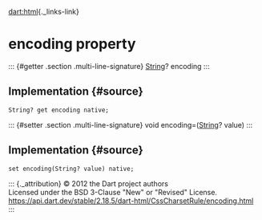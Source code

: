 [dart:html](../../dart-html/dart-html-library){._links-link}

encoding property
=================

::: {#getter .section .multi-line-signature}
[String](../../dart-core/string-class)? encoding
:::

Implementation {#source}
--------------

``` {.language-dart data-language="dart"}
String? get encoding native;
```

::: {#setter .section .multi-line-signature}
void encoding=([String](../../dart-core/string-class)? value)
:::

Implementation {#source}
--------------

``` {.language-dart data-language="dart"}
set encoding(String? value) native;
```

::: {._attribution}
© 2012 the Dart project authors\
Licensed under the BSD 3-Clause \"New\" or \"Revised\" License.\
<https://api.dart.dev/stable/2.18.5/dart-html/CssCharsetRule/encoding.html>
:::
